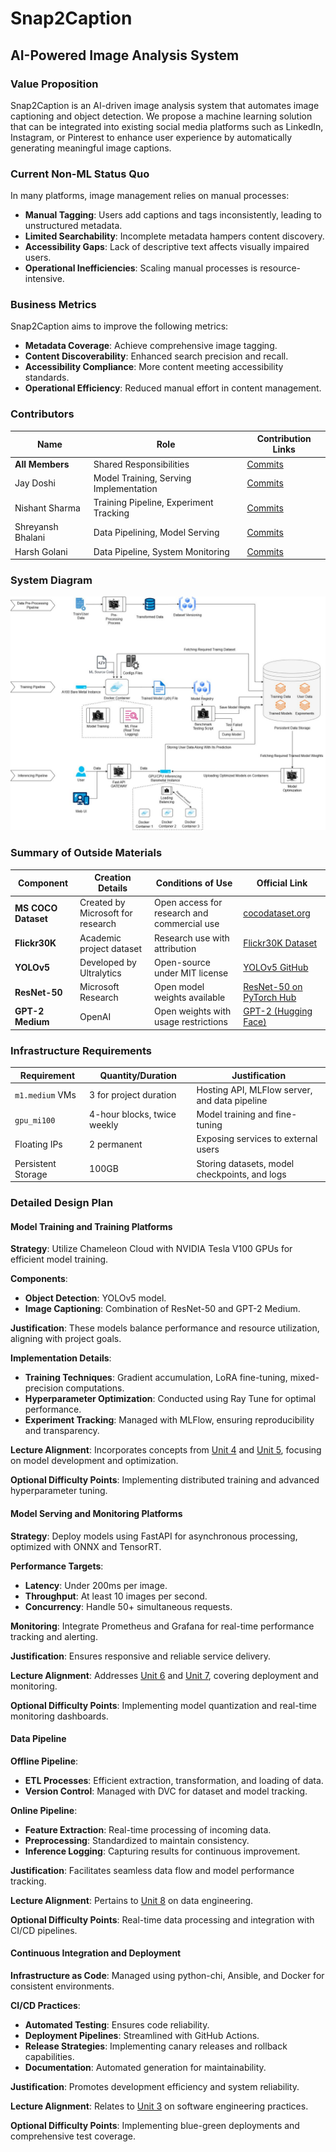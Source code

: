 # Snap2Caption

## AI-Powered Image Analysis System

### Value Proposition
Snap2Caption is an AI-driven image analysis system that automates image captioning and object detection. We propose a machine learning solution that can be integrated into existing social media platforms such as LinkedIn, Instagram, or Pinterest to enhance user experience by automatically generating meaningful image captions.

### Current Non-ML Status Quo

In many platforms, image management relies on manual processes:

- **Manual Tagging**: Users add captions and tags inconsistently, leading to unstructured metadata.
- **Limited Searchability**: Incomplete metadata hampers content discovery.
- **Accessibility Gaps**: Lack of descriptive text affects visually impaired users.
- **Operational Inefficiencies**: Scaling manual processes is resource-intensive.

### Business Metrics

Snap2Caption aims to improve the following metrics:

- **Metadata Coverage**: Achieve comprehensive image tagging.
- **Content Discoverability**: Enhanced search precision and recall.
- **Accessibility Compliance**: More content meeting accessibility standards.
- **Operational Efficiency**: Reduced manual effort in content management.

### Contributors

| Name               | Role                                 | Contribution Links                      |
|--------------------|--------------------------------------|-----------------------------------------|
| **All Members**    | Shared Responsibilities              | [Commits](#)                            |
| Jay Doshi          | Model Training, Serving Implementation | [Commits](#)                            |
| Nishant Sharma     | Training Pipeline, Experiment Tracking | [Commits](#)                            |
| Shreyansh Bhalani  | Data Pipelining, Model Serving       | [Commits](#)                            |
| Harsh Golani       | Data Pipeline, System Monitoring     | [Commits](#)                            |

### System Diagram

![System Diagram](https://github.com/nishant-ai/Snap2Caption/blob/main/SystemDesign.jpeg)

### Summary of Outside Materials

| Component       | Creation Details               | Conditions of Use                         | Official Link |
|----------------|--------------------------------|-------------------------------------------|---------------|
| **MS COCO Dataset** | Created by Microsoft for research | Open access for research and commercial use | [cocodataset.org](https://cocodataset.org/#home) |
| **Flickr30K**       | Academic project dataset       | Research use with attribution             | [Flickr30K Dataset](https://shannon.cs.illinois.edu/DenotationGraph/) |
| **YOLOv5**          | Developed by Ultralytics       | Open-source under MIT license             | [YOLOv5 GitHub](https://github.com/ultralytics/yolov5) |
| **ResNet-50**       | Microsoft Research             | Open model weights available              | [ResNet-50 on PyTorch Hub](https://pytorch.org/vision/stable/models.html#id14) |
| **GPT-2 Medium**    | OpenAI                         | Open weights with usage restrictions      | [GPT-2 (Hugging Face)](https://huggingface.co/gpt2-medium) |


### Infrastructure Requirements

| Requirement     | Quantity/Duration              | Justification                             |
|-----------------|-------------------------------|-------------------------------------------|
| `m1.medium` VMs | 3 for project duration        | Hosting API, MLFlow server, and data pipeline |
| `gpu_mi100`     | 4-hour blocks, twice weekly   | Model training and fine-tuning            |
| Floating IPs    | 2 permanent                   | Exposing services to external users       |
| Persistent Storage | 100GB                      | Storing datasets, model checkpoints, and logs |

### Detailed Design Plan

#### Model Training and Training Platforms

**Strategy**: Utilize Chameleon Cloud with NVIDIA Tesla V100 GPUs for efficient model training.

**Components**:
- **Object Detection**: YOLOv5 model.
- **Image Captioning**: Combination of ResNet-50 and GPT-2 Medium.

**Justification**: These models balance performance and resource utilization, aligning with project goals.

**Implementation Details**:
- **Training Techniques**: Gradient accumulation, LoRA fine-tuning, mixed-precision computations.
- **Hyperparameter Optimization**: Conducted using Ray Tune for optimal performance.
- **Experiment Tracking**: Managed with MLFlow, ensuring reproducibility and transparency.

**Lecture Alignment**: Incorporates concepts from [Unit 4](https://ffund.github.io/ml-sys-ops/docs/units/4-model-training-scale.html) and [Unit 5](https://ffund.github.io/ml-sys-ops/docs/units/5-training-platform.html), focusing on model development and optimization.

**Optional Difficulty Points**: Implementing distributed training and advanced hyperparameter tuning.

#### Model Serving and Monitoring Platforms

**Strategy**: Deploy models using FastAPI for asynchronous processing, optimized with ONNX and TensorRT.

**Performance Targets**:
- **Latency**: Under 200ms per image.
- **Throughput**: At least 10 images per second.
- **Concurrency**: Handle 50+ simultaneous requests.

**Monitoring**: Integrate Prometheus and Grafana for real-time performance tracking and alerting.

**Justification**: Ensures responsive and reliable service delivery.

**Lecture Alignment**: Addresses [Unit 6](https://ffund.github.io/ml-sys-ops/docs/units/6-serving.html) and [Unit 7](https://ffund.github.io/ml-sys-ops/docs/units/7-eval-monitor.html), covering deployment and monitoring.

**Optional Difficulty Points**: Implementing model quantization and real-time monitoring dashboards.

#### Data Pipeline

**Offline Pipeline**:
- **ETL Processes**: Efficient extraction, transformation, and loading of data.
- **Version Control**: Managed with DVC for dataset and model tracking.

**Online Pipeline**:
- **Feature Extraction**: Real-time processing of incoming data.
- **Preprocessing**: Standardized to maintain consistency.
- **Inference Logging**: Capturing results for continuous improvement.

**Justification**: Facilitates seamless data flow and model performance tracking.

**Lecture Alignment**: Pertains to [Unit 8](#) on data engineering.

**Optional Difficulty Points**: Real-time data processing and integration with CI/CD pipelines.

#### Continuous Integration and Deployment

**Infrastructure as Code**: Managed using python-chi, Ansible, and Docker for consistent environments.

**CI/CD Practices**:
- **Automated Testing**: Ensures code reliability.
- **Deployment Pipelines**: Streamlined with GitHub Actions.
- **Release Strategies**: Implementing canary releases and rollback capabilities.
- **Documentation**: Automated generation for maintainability.

**Justification**: Promotes development efficiency and system reliability.

**Lecture Alignment**: Relates to [Unit 3](https://ffund.github.io/ml-sys-ops/docs/units/3-devops.html) on software engineering practices.

**Optional Difficulty Points**: Implementing blue-green deployments and comprehensive test coverage.
